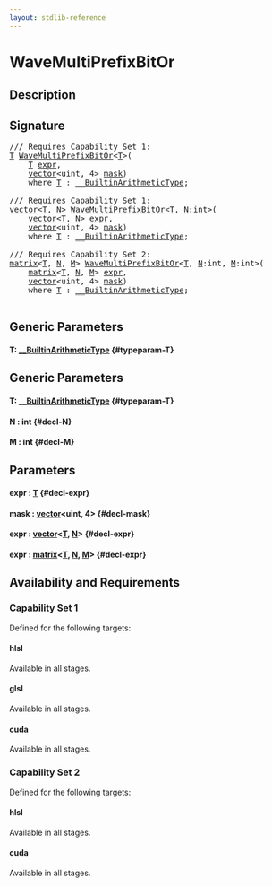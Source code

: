 ```yaml
---
layout: stdlib-reference
---
```


# WaveMultiPrefixBitOr

## Description





## Signature 

<pre>
/// Requires Capability Set 1:
<a href="/stdlib-reference/global-decls/WaveMultiPrefixBitOr#typeparam-T" class="code_type">T</a> <a href="/stdlib-reference/global-decls/WaveMultiPrefixBitOr">WaveMultiPrefixBitOr</a>&lt;<a href="/stdlib-reference/global-decls/WaveMultiPrefixBitOr#typeparam-T" class="code_type">T</a>&gt;(
    <a href="/stdlib-reference/global-decls/WaveMultiPrefixBitOr#typeparam-T" class="code_type">T</a> <a href="/stdlib-reference/global-decls/WaveMultiPrefixBitOr#decl-expr" class="code_param">expr</a>,
    <a href="/stdlib-reference/types/vector/index">vector</a>&lt;<span class="code_keyword">uint</span>, 4&gt; <a href="/stdlib-reference/global-decls/WaveMultiPrefixBitOr#decl-mask" class="code_param">mask</a>)
    <span class='code_keyword'>where</span> <a href="/stdlib-reference/global-decls/WaveMultiPrefixBitOr#typeparam-T" class="code_type">T</a> : <a href="/stdlib-reference/interfaces/BuiltinArithmeticType/index">__BuiltinArithmeticType</a>;

/// Requires Capability Set 1:
<a href="/stdlib-reference/types/vector/index">vector</a>&lt;<a href="/stdlib-reference/types/vector/index#typeparam-T" class="code_type">T</a>, <a href="/stdlib-reference/types/vector/index#decl-N" class="code_var">N</a>&gt; <a href="/stdlib-reference/global-decls/WaveMultiPrefixBitOr">WaveMultiPrefixBitOr</a>&lt;<a href="/stdlib-reference/global-decls/WaveMultiPrefixBitOr#typeparam-T" class="code_type">T</a>, <a href="/stdlib-reference/global-decls/WaveMultiPrefixBitOr#decl-N" class="code_var">N</a>:<span class="code_keyword">int</span>&gt;(
    <a href="/stdlib-reference/types/vector/index">vector</a>&lt;<a href="/stdlib-reference/types/vector/index#typeparam-T" class="code_type">T</a>, <a href="/stdlib-reference/types/vector/index#decl-N" class="code_var">N</a>&gt; <a href="/stdlib-reference/global-decls/WaveMultiPrefixBitOr#decl-expr" class="code_param">expr</a>,
    <a href="/stdlib-reference/types/vector/index">vector</a>&lt;<span class="code_keyword">uint</span>, 4&gt; <a href="/stdlib-reference/global-decls/WaveMultiPrefixBitOr#decl-mask" class="code_param">mask</a>)
    <span class='code_keyword'>where</span> <a href="/stdlib-reference/global-decls/WaveMultiPrefixBitOr#typeparam-T" class="code_type">T</a> : <a href="/stdlib-reference/interfaces/BuiltinArithmeticType/index">__BuiltinArithmeticType</a>;

/// Requires Capability Set 2:
<a href="/stdlib-reference/types/matrix/index">matrix</a>&lt;<a href="/stdlib-reference/types/matrix/T" class="code_type">T</a>, <a href="/stdlib-reference/types/matrix/index#decl-N" class="code_var">N</a>, <a href="/stdlib-reference/types/matrix/index#decl-M" class="code_var">M</a>&gt; <a href="/stdlib-reference/global-decls/WaveMultiPrefixBitOr">WaveMultiPrefixBitOr</a>&lt;<a href="/stdlib-reference/global-decls/WaveMultiPrefixBitOr#typeparam-T" class="code_type">T</a>, <a href="/stdlib-reference/global-decls/WaveMultiPrefixBitOr#decl-N" class="code_var">N</a>:<span class="code_keyword">int</span>, <a href="/stdlib-reference/global-decls/WaveMultiPrefixBitOr#decl-M" class="code_var">M</a>:<span class="code_keyword">int</span>&gt;(
    <a href="/stdlib-reference/types/matrix/index">matrix</a>&lt;<a href="/stdlib-reference/types/matrix/T" class="code_type">T</a>, <a href="/stdlib-reference/types/matrix/index#decl-N" class="code_var">N</a>, <a href="/stdlib-reference/types/matrix/index#decl-M" class="code_var">M</a>&gt; <a href="/stdlib-reference/global-decls/WaveMultiPrefixBitOr#decl-expr" class="code_param">expr</a>,
    <a href="/stdlib-reference/types/vector/index">vector</a>&lt;<span class="code_keyword">uint</span>, 4&gt; <a href="/stdlib-reference/global-decls/WaveMultiPrefixBitOr#decl-mask" class="code_param">mask</a>)
    <span class='code_keyword'>where</span> <a href="/stdlib-reference/global-decls/WaveMultiPrefixBitOr#typeparam-T" class="code_type">T</a> : <a href="/stdlib-reference/interfaces/BuiltinArithmeticType/index">__BuiltinArithmeticType</a>;

</pre>

## Generic Parameters

#### T: [\_\_BuiltinArithmeticType](/stdlib-reference/interfaces/BuiltinArithmeticType/index) {#typeparam-T}

## Generic Parameters

#### T: [\_\_BuiltinArithmeticType](/stdlib-reference/interfaces/BuiltinArithmeticType/index) {#typeparam-T}
#### N  : int {#decl-N}
#### M  : int {#decl-M}

## Parameters

#### expr  : [T](/stdlib-reference/global-decls/WaveMultiPrefixBitOr#typeparam-T) {#decl-expr}
#### mask  : [vector](/stdlib-reference/types/vector/index)\<uint, 4\> {#decl-mask}
#### expr  : [vector](/stdlib-reference/types/vector/index)\<[T](/stdlib-reference/types/vector/index#typeparam-T), [N](/stdlib-reference/types/vector/index#decl-N)\> {#decl-expr}
#### expr  : [matrix](/stdlib-reference/types/matrix/index)\<[T](/stdlib-reference/types/matrix/T), [N](/stdlib-reference/types/matrix/index#decl-N), [M](/stdlib-reference/types/matrix/index#decl-M)\> {#decl-expr}

## Availability and Requirements

### Capability Set 1

Defined for the following targets:

#### hlsl
Available in all stages.

#### glsl
Available in all stages.

#### cuda
Available in all stages.


### Capability Set 2

Defined for the following targets:

#### hlsl
Available in all stages.

#### cuda
Available in all stages.



